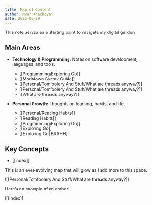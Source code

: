 ```yaml
---
title: Map of Content
author: Nver Khachoyan
date: 2025-06-29
---
```

This note serves as a starting point to navigate my digital garden.
## Main Areas

- **Technology & Programming:** Notes on software development, languages, and tools.

  - [[Programming/Exploring Go]]
  - [[Markdown Syntax Guide]]
  - [[Personal/Tomfoolery And Stuff/What are threads anyway?]]
  - [[Personal/Tomfoolery And Stuff/What are threads anyway?]]
  - [[What are threads anyway?]]
 
- **Personal Growth:** Thoughts on learning, habits, and life.
  - [[Personal/Reading Habits]]
  - [[Reading Habits]]
  - [[Programming/Exploring Go]]
  - [[Exploring Go]]
  - [[Exploring Go| BRAHH]]

## Key Concepts

- [[index]]

This is an ever-evolving map that will grow as I add more to this space.

![[Personal/Tomfoolery And Stuff/What are threads anyway?]]


Here's an example of an embed

![[index]]